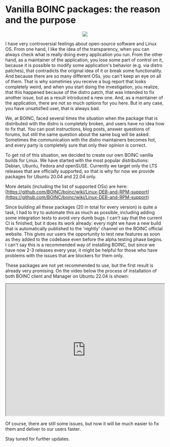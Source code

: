 # Vanilla BOINC packages: the reason and the purpose

<p align="center">
  <img src="https://blogger.googleusercontent.com/img/b/R29vZ2xl/AVvXsEjX7cvfmaHm-nq5CHEwPSVZmnSXaEZEEwUWhnJGX3UsVqBPXwgm1UPC5lR7JhSLsJhE-L0hgAxCT1UWYMDirvmlTxhQcQ6DVio5_APtXjd9TtkTNik1XiyDTIZfM5rk3FXLiOEvy9z-OtsbLXdaTI8rCPh9QA2nFXBOnATlWqN0fSRS3OJWpd095ocNXMEi/s3159/boinc_tux.png"/>
</p>

I have very controversial feelings about open-source software and Linux OS. From one hand, I like the idea of the transparency, when you can always check what is really doing every application you run. From the other hand, as a maintainer of the application, you lose some part of control on it, because it is possible to modify some application's behavior (e.g. via distro patches), that contradicts the original idea of it or break some functionality. And because there are so many different OSs, you can't keep an eye on all of them. That is why sometimes you receive a bug report that looks completely weird, and when you start doing the investigation, you realize, that this happened because of the distro patch, that was intended to fix another issue, but as a result introduced a new one. And, as a maintainer of the application, there are not so much options for you here. But in any case, you have unsatisfied user, that is always bad.

We, at BOINC, faced several times the situation when the package that is distributed with the distro is completely broken, and users have no idea how to fix that. You can post instructions, blog posts, answer questions of forums, but still the same question about the same bug will be asked. Sometimes the communication with the distro maintainers becomes hot, and every party is completely sure that only their opinion is correct.

To get rid of this situation, we decided to create our own BOINC vanilla builds for Linux. We have started with the most popular distributions: Debian, Ubuntu, Fedora and openSUSE. Currently we target only the LTS releases that are officially supported, so that is why for now we provide packages for Ubuntu 20.04 and 22.04 only.

More details (including the list of supported OSs) are here:[https://github.com/BOINC/boinc/wiki/Linux-DEB-and-RPM-support](https://github.com/BOINC/boinc/wiki/Linux-DEB-and-RPM-support)

Since building all these packages (20 in total for every version) is quite a task, I had to try to automate this as much as possible, including adding some integration tests to avoid very dumb bugs. I can't say that the current CI is finished, but it does its work already: every night we have a new build that is automatically published to the 'nightly' channel on the BOINC official website. This gives our users the opportunity to test new features as soon as they added to the codebase even before the alpha testing phase begins. I can't say this is a recommended way of installing BOINC, but since we have now 2-3 releases every year, it might be helpful for those who have problems with the issues that are blockers for them only.

These packages are not yet recommended to use, but the first result is already very promising. On the video below the process of installation of both BOINC client and Manager on Ubuntu 22.04 is shown:

<p align="center">
  <iframe allowfullscreen="" class="BLOG_video_class" height="416" src="https://www.youtube.com/embed/DSxUckiTzPE" width="501" youtube-src-id="DSxUckiTzPE"></iframe>
</p>

Of course, there are still some issues, but now it will be much easier to fix them and deliver to our users faster.

Stay tuned for further updates.
